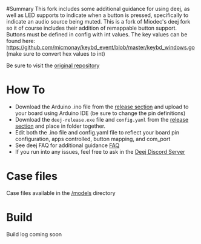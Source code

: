 #Summary
This fork includes some additional guidance for using deej, as well as LED supports to indicate when a button is pressed, specifically to indicate an audio source being muted. This is a fork of Miodec's deej fork so it of course includes their addition of remappable button support. Buttons must be defined in config with int values. The key values can be found here: https://github.com/micmonay/keybd_event/blob/master/keybd_windows.go (make sure to convert hex values to int)

Be sure to visit the [original repository](https://github.com/omriharel/deej)

# How To
 - Download the Arduino .ino file from the [release section](https://github.com/wildmanworth/deej/releases/tag/v0.1) and upload to your board using Arduino IDE (be sure to change the pin definitions) 
 - Download the `deej-release.exe` file and `config.yaml` from the [release section](https://github.com/wildmanworth/deej/releases/tag/v0.1) and place in folder together.
 - Edit both the .ino file and config.yaml file to reflect your board pin configuration, apps controlled, button mapping, and com_port
 - See deej FAQ for additional guidance [FAQ](https://github.com/omriharel/deej/blob/master/docs/faq/faq.md)
 - If you run into any issues, feel free to ask in the [Deej Discord Server](https://discord.gg/nf88NJu)

# Case files

Case files available in the [/models](https://github.com/Miodec/deej/tree/master/models) directory

# Build

Build log coming soon



